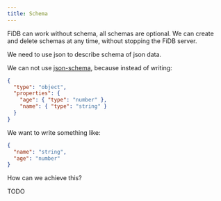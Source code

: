 ```yaml
---
title: Schema
---
```


FiDB can work without schema, all schemas are optional.
We can create and delete schemas at any time, without stopping the FiDB server.

We need to use json to describe schema of json data.

We can not use [json-schema](https://json-schema.org/understanding-json-schema/index.html),
because instead of writing:

```json
{
  "type": "object",
  "properties": {
    "age": { "type": "number" },
    "name": { "type": "string" }
  }
}
```

We want to write something like:

```json
{
  "name": "string",
  "age": "number"
}
```

How can we achieve this?

TODO
